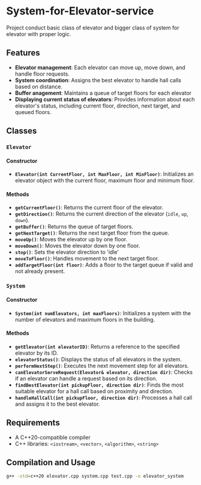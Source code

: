 # System-for-Elevator-service

Project conduct basic class of elevator and bigger class of system for elevator with proper logic.

## Features 
- **Elevator management**: Each elevator can move up, move down, and handle floor requests.
- **System coordination**: Assigns the best elevator to handle hall calls based on distance.
- **Buffer anagement**: Maintains a queue of target floors for each elevator
- **Displaying current status of elevators**: Provides information about each elevator's status, including current floor, direction, next target, and queued floors.

## Classes

### `Elevator`

#### Constructor
- **`Elevator(int CurrentFloor, int MaxFloor, int MinFloor)`**:
    Initializes an elevator object with the current floor, maximum floor and minimum floor.

#### Methods
- **`getCurrentFloor()`**: Returns the current floor of the elevator.
- **`getDirection()`**: Returns the current direction of the elevator (`idle`, `up`, `down`).
- **`getBuffer()`**: Returns the queue of target floors.
- **`getNextTarget()`**: Returns the next target floor from the queue.
- **`moveUp()`**: Moves the elevator up by one floor.
- **`moveDown()`**: Moves the elevator down by one floor.
- **`stop()`**: Sets the elevator direction to 'idle'
- **`moveToFloor()`**: Handles movement to the next target floor.
- **`addTargetFloor(int floor)`**: Adds a floor to the target queue if valid and not already present.


### `System`

#### Constructor
- **`System(int numElevators, int maxFloors)`**:
  Initializes a system with the number of elevators and maximum floors in the building.

#### Methods
- **`getElevator(int elevatorID)`**: Returns a reference to the specified elevator by its ID.
- **`elevatorStatus()`**: Displays the status of all elevators in the system.
- **`performNextStep()`**: Executes the next movement step for all elevators.
- **`canElevatorServeRequest(Elevator& elevator, direction dir)`**: Checks if an elevator can handle a request based on its direction.
- **`findBestElevator(int pickupFloor, direction dir)`**: Finds the most suitable elevator for a hall call based on proximity and direction.
- **`handleHallCall(int pickupFloor, direction dir)`**: Processes a hall call and assigns it to the best elevator.

## Requirements
- A C++20-compatible compiler
- C++ libraries: `<iostream>`, `<vector>`, `<algorithm>`, `<string>`

## Compilation and Usage
```bash
g++ -std=c++20 elevator.cpp system.cpp test.cpp -o elevator_system
```